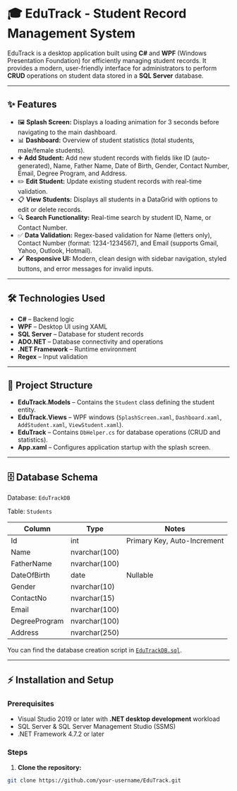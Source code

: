 # 🎓 EduTrack - Student Record Management System

EduTrack is a desktop application built using **C#** and **WPF** (Windows Presentation Foundation) for efficiently managing student records. It provides a modern, user-friendly interface for administrators to perform **CRUD** operations on student data stored in a **SQL Server** database.  

---

## ✨ Features

- 🖼️ **Splash Screen:** Displays a loading animation for 3 seconds before navigating to the main dashboard.  
- 📊 **Dashboard:** Overview of student statistics (total students, male/female students).  
- ➕ **Add Student:** Add new student records with fields like ID (auto-generated), Name, Father Name, Date of Birth, Gender, Contact Number, Email, Degree Program, and Address.  
- ✏️ **Edit Student:** Update existing student records with real-time validation.  
- 📋 **View Students:** Displays all students in a DataGrid with options to edit or delete records.  
- 🔍 **Search Functionality:** Real-time search by student ID, Name, or Contact Number.  
- ✅ **Data Validation:** Regex-based validation for Name (letters only), Contact Number (format: 1234-1234567), and Email (supports Gmail, Yahoo, Outlook, Hotmail).  
- 🖌️ **Responsive UI:** Modern, clean design with sidebar navigation, styled buttons, and error messages for invalid inputs.  

---

## 🛠️ Technologies Used

- **C#** – Backend logic  
- **WPF** – Desktop UI using XAML  
- **SQL Server** – Database for student records  
- **ADO.NET** – Database connectivity and operations  
- **.NET Framework** – Runtime environment  
- **Regex** – Input validation  

---

## 📂 Project Structure

- **EduTrack.Models** – Contains the `Student` class defining the student entity.  
- **EduTrack.Views** – WPF windows (`SplashScreen.xaml`, `Dashboard.xaml`, `AddStudent.xaml`, `ViewStudent.xaml`).  
- **EduTrack** – Contains `DbHelper.cs` for database operations (CRUD and statistics).  
- **App.xaml** – Configures application startup with the splash screen.  

---

## 🗄️ Database Schema

Database: `EduTrackDB`  

Table: `Students`

| Column       | Type          | Notes                   |
|--------------|---------------|------------------------|
| Id           | int           | Primary Key, Auto-Increment |
| Name         | nvarchar(100) |                        |
| FatherName   | nvarchar(100) |                        |
| DateOfBirth  | date          | Nullable               |
| Gender       | nvarchar(10)  |                        |
| ContactNo    | nvarchar(15)  |                        |
| Email        | nvarchar(100) |                        |
| DegreeProgram| nvarchar(100) |                        |
| Address      | nvarchar(250) |                        |

You can find the database creation script in [`EduTrackDB.sql`](./EduTrackDB.sql).

---

## ⚡ Installation and Setup

### Prerequisites

- Visual Studio 2019 or later with **.NET desktop development** workload  
- SQL Server & SQL Server Management Studio (SSMS)  
- .NET Framework 4.7.2 or later  

### Steps

1. **Clone the repository:**  
```bash
git clone https://github.com/your-username/EduTrack.git
